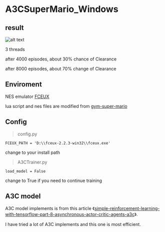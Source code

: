 # A3CSuperMario_Windows
## result

![alt text](https://raw.githubusercontent.com/xushsh163/A3CSuperMario_Windows/master/result.gif)

3 threads

after 4000 episodes, about 30% chance of Clearance

after 8000 episodes, about 70% change of Clearance

## Enviroment

NES emulator [FCEUX](http://www.fceux.com/web/home.html)

lua script and nes files are modified from [gym-super-mario](https://github.com/ppaquette/gym-super-mario)

## Config

> config.py
```
FCEUX_PATH = 'D:\\fceux-2.2.3-win32\\fceux.exe'
```
change to your install path

> A3CTrainer.py
```
load_model = False
```
change to True if you need to continue training

## A3C model

A3C model implements is from this article 《[simple-reinforcement-learning-with-tensorflow-part-8-asynchronous-actor-critic-agents-a3c](https://medium.com/emergent-future/simple-reinforcement-learning-with-tensorflow-part-8-asynchronous-actor-critic-agents-a3c-c88f72a5e9f2)》.

I have tried a lot of A3C implements and this one is most efficient.

